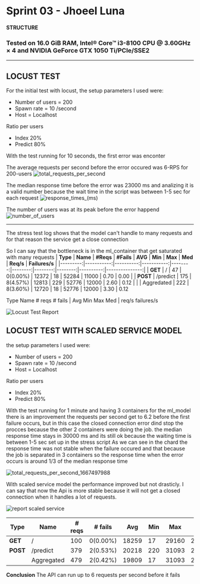 # Sprint 03 - Jhoeel Luna
**STRUCTURE**
### Tested on 16.0 GiB RAM, Intel® Core™ i3-8100 CPU @ 3.60GHz × 4 and NVIDIA GeForce GTX 1050 Ti/PCIe/SSE2
---
**LOCUST TEST**
---
For the initial test with locust, the setup parameters I used were:
- Number of users = 200
- Spawn rate = 10 /second
- Host = Localhost

Ratio per users
- Index 20%
- Predict 80%

With the test running for 10 seconds, the first error was enconter

The average requests per second before the error occured was 6-RPS for 200-users
![total_requests_per_second](https://user-images.githubusercontent.com/116731540/199787940-52cfefa1-34e9-4380-9463-b997f7d6483f.png)

The median response time before the error was 23000 ms and analizing it is a valid number 
because the wait time in the script was between 1-5 sec for each request 
![response_times_(ms)](https://user-images.githubusercontent.com/116731540/199787917-325cd194-60da-4a41-beaa-2c7b6194a257.png)

The number of users was at its peak before the error happend 
![number_of_users](https://user-images.githubusercontent.com/116731540/199787909-a78aacfa-cb9d-437d-adbe-536eef86cff0.png)

---
The stress test log shows that the model can't handle to many requests and for that reason
the service get a close connection

So I can say that the bottleneck is in the ml_container that get saturated with many requests
| **Type** | **Name**   | **#Reqs** | **#Fails** | **AVG** | **Min** | **Max** | **Med** | **Req/s** | **Failures/s** |
|---------:|-----------:|----------:|-----------:|--------:|--------:|--------:|--------:|----------:|---------------:|
| **GET**  | /          | 47        | 0(0.00%)   | 12372   | 18      | 52284   | 11000   | 0.70      | 0.00           |
| **POST** | /predict   | 175       | 8(4.57%)   | 12813   | 229     | 52776   | 12000   | 2.60      | 0.12           |
|          | Aggredated | 222       | 8(3.60%)   | 12720   | 18      | 52776   | 12000   | 3.30      | 0.12 


Type     Name                               # reqs      # fails |    Avg     Min     Max    Med |   req/s  failures/s


![Locust Test Report](https://user-images.githubusercontent.com/116731540/199789936-bc3f3e9f-ba6e-4472-9e2a-346f7e8d98b6.PNG)

**LOCUST TEST WITH SCALED SERVICE MODEL**
---
the setup parameters I used were:
- Number of users = 200
- Spawn rate = 10 /second
- Host = Localhost

Ratio per users
- Index 20%
- Predict 80%

With the test running for 1 minute and having 3 containers for the ml_model there is an improvement
the requests per second get to 6.2 before the first failure occurs, but in this case the closed connection error dind stop the
procces because the other 2 containers were doing the job.
the median response time stays in 30000 ms and its still ok because the waiting time is between 1-5 sec set up in the stress script
As we can see in the chard the response time was not stable when the failure occured and that because the job is separated in 3 containers so the response time when the error occurs is around 1/3 of the median response time

![total_requests_per_second_1667497988](https://user-images.githubusercontent.com/116731540/199799311-4f5777fe-a083-4e7e-9078-d42e3b8d17fa.png)

With scaled service model the performance improved but not drasticly.
I can say that now the Api is more stable because it will not get a closed connection when it handles a lot of requests.

![report scaled service](https://user-images.githubusercontent.com/116731540/199800179-e1a8103d-bc7d-439b-b6bd-fc3f19874a42.PNG)

|**Type**|**Name**                                                    |**# reqs** |**# fails**  |**Avg**|**Min**|**Max**|**Med**|**req/s**|**failures/s**|
|--------|------------------------------------------------------------|-----------|-------------|-------|-------|-------|-------|---------|--------------|
|**GET** |/                                                           |        100|     0(0.00%)|  18259|     17|  29160| 22000 |     1.30|          0.00|
|**POST**|/predict                                                    |        379|     2(0.53%)|  20218|    220|  31093| 23000 |     4.92|          0.03|
|        |Aggregated                                                  |        479|     2(0.42%)|  19809|     17|  31093| 23000 |     6.21|          0.03


**Conclusion**
The API can run up to 6 requests per second before it fails 